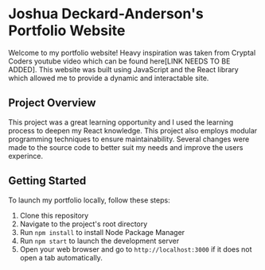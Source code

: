 # Joshua Deckard-Anderson's Portfolio Website
Welcome to my portfolio website! Heavy inspiration was taken from Cryptal Coders youtube video which can be found here[LINK NEEDS TO BE ADDED]. This website was built using JavaScript and the React library which allowed me to provide a dynamic and interactable site.

## Project Overview
This project was a great learning opportunity and I used the learning process to deepen my React knowledge. This project also employs modular programming techniques to ensure maintainability. Several changes were made to the source code to better suit my needs and improve the users experince.

## Getting Started
To launch my portfolio locally, follow these steps:

1. Clone this repository
2. Navigate to the project's root directory
3. Run `npm install` to install Node Package Manager
4. Run `npm start` to launch the development server
5. Open your web browser and go to `http://localhost:3000` if it does not open a tab automatically.
